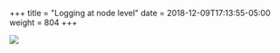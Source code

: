 +++
title = "Logging at node level"
date = 2018-12-09T17:13:55-05:00
weight = 804
+++

![](/docker-k8s-presentation/images/kubernetes/logging-node-level.png)
 
